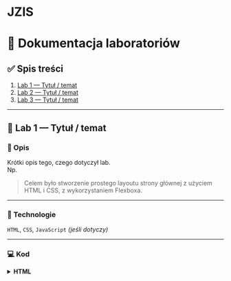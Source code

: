 # JZIS

# 📘 Dokumentacja laboratoriów

## ✅ Spis treści
1. [Lab 1 — Tytuł / temat](#lab-1---tytuł--temat)
2. [Lab 2 — Tytuł / temat](#lab-2---tytuł--temat)
3. [Lab 3 — Tytuł / temat](#lab-3---tytuł--temat)

---

## 🧪 Lab 1 — Tytuł / temat <a name="lab-1---tytuł--temat"></a>

### 📄 Opis  
Krótki opis tego, czego dotyczył lab.  
Np.  
> Celem było stworzenie prostego layoutu strony głównej z użyciem HTML i CSS, z wykorzystaniem Flexboxa.

---

### 🔧 Technologie  
`HTML`, `CSS`, `JavaScript` *(jeśli dotyczy)*

---

### 💻 Kod

<details>
<summary><strong>HTML</strong></summary>

```html
<!DOCTYPE html>
<html lang="pl">
<head>
  <meta charset="UTF-8" />
  <title>Moja Strona</title>
  <link rel="stylesheet" href="style.css" />
</head>
<body>
  <header>
    <h1>Witaj!</h1>
  </header>
</body>
</html>
